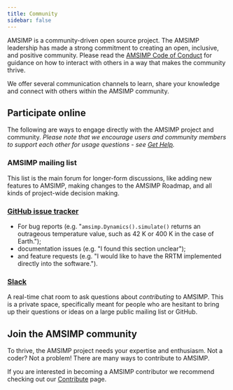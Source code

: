 ```yaml
---
title: Community
sidebar: false
---
```


AMSIMP is a community-driven open source project. The AMSIMP leadership has made a strong commitment to creating an open, inclusive, and positive community. Please read the [AMSIMP Code of Conduct](/code-of-conduct) for guidance on how to interact with others in a way that makes the community thrive.

We offer several communication channels to learn, share your knowledge and connect with others within the AMSIMP community.


## Participate online

The following are ways to engage directly with the AMSIMP project and community.
_Please note that we encourage users and community members to support each other
for usage questions - see [Get Help](/gethelp)._


### AMSIMP mailing list

This list is the main forum for longer-form discussions, like adding new features to AMSIMP, making changes to the AMSIMP Roadmap, and all kinds of project-wide decision making.

### [GitHub issue tracker](https://github.com/amsimp/amsimp/issues)

- For bug reports (e.g. "`amsimp.Dynamics().simulate()` returns an outrageous temperature value, such as 42 K or 400 K in the case of Earth.");
- documentation issues (e.g. "I found this section unclear");
- and feature requests (e.g. "I would like to have the RRTM implemented directly into the software.").

### [Slack](https://join.slack.com/t/amsimpworkspace/shared_invite/zt-fz2zx9na-g0JmP9BMtPOqBy7gWN0HLg)

A real-time chat room to ask questions about _contributing_ to AMSIMP.
This is a private space, specifically meant for people who are hesitant to
bring up their questions or ideas on a large public mailing list or GitHub.

## Join the AMSIMP community

To thrive, the AMSIMP project needs your expertise and enthusiasm. Not a coder? Not a problem! There are many ways to contribute to AMSIMP.

If you are interested in becoming a AMSIMP contributor we recommend checking out our [Contribute](/contribute) page.
